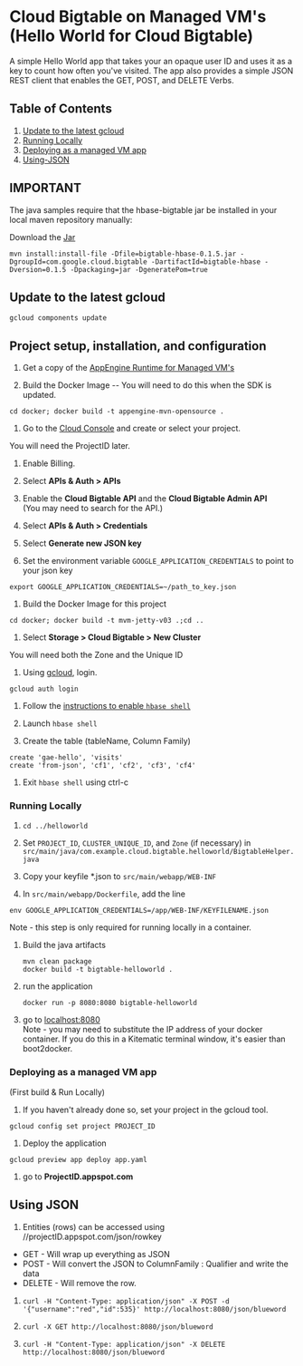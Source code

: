 # Cloud Bigtable on Managed VM's<br />(Hello World for Cloud Bigtable)

A simple Hello World app that takes your an opaque user ID and uses it as a key to count how often you've
visited.  The app also provides a simple JSON REST client that enables the GET, POST, and DELETE Verbs.

## Table of Contents
1. [Update to the latest gcloud](#Update-to-the-latest-gcloud)
1. [Running Locally](#Running-Locally)
1. [Deploying as a managed VM app](#Deploying-as-a-managed-VM-app)
1. [Using-JSON](#Using-JSON)

## IMPORTANT<br />
The java samples require that the hbase-bigtable jar be installed in your local maven repository manually:

Download the [Jar](https://storage.googleapis.com/cloud-bigtable/jars/bigtable-hbase/bigtable-hbase-0.1.5.jar)

```mvn install:install-file -Dfile=bigtable-hbase-0.1.5.jar -DgroupId=com.google.cloud.bigtable -DartifactId=bigtable-hbase -Dversion=0.1.5 -Dpackaging=jar -DgeneratePom=true```

## Update to the latest gcloud

`gcloud components update`

## Project setup, installation, and configuration

1. Get a copy of the [AppEngine Runtime for Managed VM's](https://github.com/GoogleCloudPlatform/appengine-java-vm-runtime/)

1. Build the Docker Image -- You will need to do this when the SDK is updated.

  `cd docker; docker build -t appengine-mvn-opensource .` 

1. Go to the [Cloud Console](https://cloud.google.com/console) and create or select your project.

 You will need the ProjectID later.

1. Enable Billing.

1. Select **APIs & Auth > APIs**  

1. Enable the **Cloud Bigtable API** and the **Cloud Bigtable Admin API**<br />
  (You may need to search for the API.)

1. Select **APIs & Auth > Credentials**

1. Select **Generate new JSON key**

1. Set the environment variable `GOOGLE_APPLICATION_CREDENTIALS` to point to your json key

 `export GOOGLE_APPLICATION_CREDENTIALS=~/path_to_key.json`

1. Build the Docker Image for this project

 `cd docker; docker build -t mvm-jetty-v03 .;cd ..`
 
1. Select **Storage > Cloud Bigtable > New Cluster**

  You will need both the Zone and the Unique ID
  
1. Using [gcloud](https://cloud.google.com/sdk/), login.

 `gcloud auth login`
 
1. Follow the [instructions to enable `hbase shell`](https://cloud.google.com/bigtable/docs/hbase-shell-quickstart)

1. Launch `hbase shell`

1. Create the table (tableName, Column Family)

 `create 'gae-hello', 'visits'`<br />
 `create 'from-json', 'cf1', 'cf2', 'cf3', 'cf4'`
 
1. Exit `hbase shell` using ctrl-c


### Running Locally

1. `cd ../helloworld`

1. Set `PROJECT_ID`, `CLUSTER_UNIQUE_ID`, and `Zone` (if necessary) in `src/main/java/com.example.cloud.bigtable.helloworld/BigtableHelper.java`

1. Copy your keyfile *.json to `src/main/webapp/WEB-INF`

1. In `src/main/webapp/Dockerfile`, add the line 

 `env GOOGLE_APPLICATION_CREDENTIALS=/app/WEB-INF/KEYFILENAME.json`

 Note - this step is only required for running locally in a container.

1. Build the java artifacts
 
    `mvn clean package`<br />
    `docker build -t bigtable-helloworld .`

1. run the application

    `docker run -p 8080:8080 bigtable-helloworld`
 
1. go to [localhost:8080](localhost:8080)<br />
   Note - you may need to substitute the IP address of your docker container.
   If you do this in a Kitematic terminal window, it's easier than boot2docker.

### Deploying as a managed VM app
(First build & Run Locally)

1. If you haven't already done so, set your project in the gcloud tool.

  `gcloud config set project PROJECT_ID`

1. Deploy the application

 `gcloud preview app deploy app.yaml`
 
1. go to **ProjectID.appspot.com**

## Using JSON

1. Entities (rows) can be accessed using //projectID.appspot.com/json/rowkey
  * GET - Will wrap up everything as JSON
  * POST - Will convert the JSON to ColumnFamily : Qualifier and write the data
  * DELETE - Will remove the row.

1. `curl -H "Content-Type: application/json" -X POST -d '{"username":"red","id":535}' http://localhost:8080/json/blueword`

1. `curl -X GET http://localhost:8080/json/blueword`

1. `curl -H "Content-Type: application/json" -X DELETE  http://localhost:8080/json/blueword`
